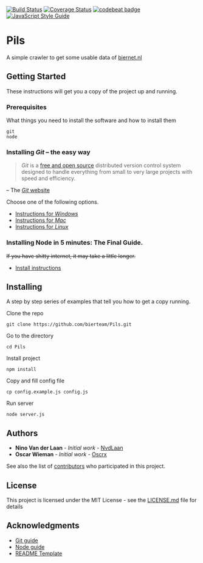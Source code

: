 [![Build Status](https://travis-ci.org/bierteam/Pils.svg?branch=master)](https://travis-ci.org/bierteam/Pils)
[![Coverage Status](https://coveralls.io/repos/github/bierteam/Pils/badge.svg?branch=master)](https://coveralls.io/github/bierteam/Pils?branch=master)
[![codebeat badge](https://codebeat.co/badges/8f7668ab-0b6f-4a88-b5c9-ba4e47171a2d)](https://codebeat.co/projects/github-com-bierteam-pils-dev)
[![JavaScript Style Guide](https://cdn.rawgit.com/standard/standard/master/badge.svg)](https://github.com/standard/standard)
# Pils

A simple crawler to get some usable data of [biernet.nl](https://biernet.nl/)

## Getting Started

These instructions will get you a copy of the project up and running.

### Prerequisites

What things you need to install the software and how to install them

```
git
node
```
### Installing *Git* – the easy way

> *Git* is a [free and open source](http://git-scm.com/about/free-and-open-source) distributed version control system designed to handle everything from small to very large projects with speed and efficiency.

– The [*Git* website](http://git-scm.com/)

Choose one of the following options.
- [Instructions for *Windows*](windows.md)
- [Instructions for *Mac*](mac.md)
- [Instructions for *Linux*](linux.md)

### Installing Node in 5 minutes: The Final Guide.

~~If you have shitty internet, it may take a little longer.~~
- [Install instructions](node.md)

## Installing

A step by step series of examples that tell you how to get a copy running.

Clone the repo

```
git clone https://github.com/bierteam/Pils.git
```

Go to the directory

```
cd Pils
```

Install project

```
npm install
```

Copy and fill config file

```
cp config.example.js config.js
```
Run server
```
node server.js
```
## Authors

* **Nino Van der Laan** - *Initial work* - [NvdLaan](https://github.com/NvdLaan)
* **Oscar Wieman** - *Initial work* - [Oscrx](https://github.com/oscrx)

See also the list of [contributors](https://github.com/NvdLaan/Pils/contributors) who participated in this project.

## License

This project is licensed under the MIT License - see the [LICENSE.md](LICENSE.md) file for details

## Acknowledgments

* [Git guide](https://gist.github.com/derhuerst/1b15ff4652a867391f03)
* [Node guide](https://gist.github.com/kazzkiq/fe702215173e795d49d0c1ffbea363b5)
* [README Template](https://gist.github.com/PurpleBooth/109311bb0361f32d87a2)
